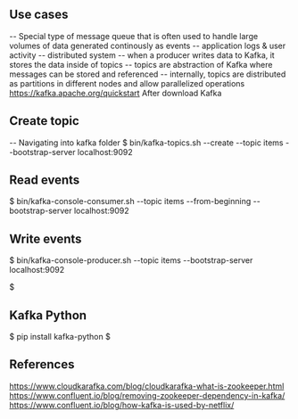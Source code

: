 ## Use cases
-- Special type of message queue that is often used to handle large volumes of data generated continously as events
-- application logs & user activity
-- distributed system
-- when a producer writes data to Kafka, it stores the data inside of topics
-- topics are abstraction of Kafka where messages can be stored and referenced
-- internally, topics are distributed as partitions in different nodes and allow parallelized operations
https://kafka.apache.org/quickstart
After download Kafka

## Create topic
-- Navigating into kafka folder
$ bin/kafka-topics.sh --create --topic items --bootstrap-server localhost:9092  

## Read events
$ bin/kafka-console-consumer.sh --topic items --from-beginning --bootstrap-server localhost:9092

## Write events
$ bin/kafka-console-producer.sh --topic items --bootstrap-server localhost:9092

$
## Kafka Python
$ pip install kafka-python
$
## References
https://www.cloudkarafka.com/blog/cloudkarafka-what-is-zookeeper.html
https://www.confluent.io/blog/removing-zookeeper-dependency-in-kafka/
https://www.confluent.io/blog/how-kafka-is-used-by-netflix/
